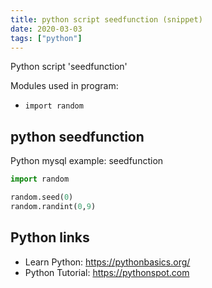 ```yaml
---
title: python script seedfunction (snippet)
date: 2020-03-03
tags: ["python"]
---
```

Python script 'seedfunction'


Modules used in program: 
* `import random`

## python seedfunction

Python mysql example: seedfunction

```python
import random

random.seed(0)
random.randint(0,9)


```

## Python links

- Learn Python: https://pythonbasics.org/
- Python Tutorial: https://pythonspot.com
